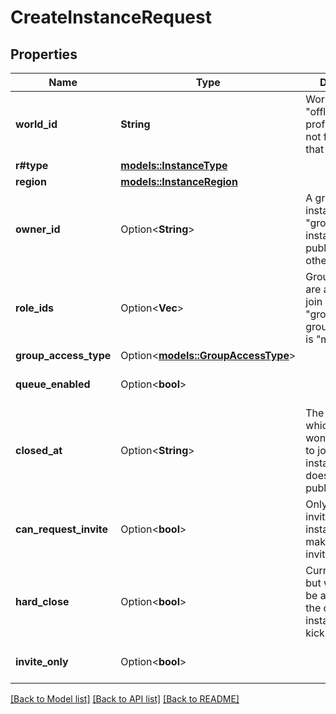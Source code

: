 # CreateInstanceRequest

## Properties

Name | Type | Description | Notes
------------ | ------------- | ------------- | -------------
**world_id** | **String** | WorldID be \"offline\" on User profiles if you are not friends with that user. | 
**r#type** | [**models::InstanceType**](InstanceType.md) |  | 
**region** | [**models::InstanceRegion**](InstanceRegion.md) |  | 
**owner_id** | Option<**String**> | A groupId if the instance type is \"group\", null if instance type is public, or a userId otherwise | [optional]
**role_ids** | Option<**Vec<String>**> | Group roleIds that are allowed to join if the type is \"group\" and groupAccessType is \"member\" | [optional]
**group_access_type** | Option<[**models::GroupAccessType**](GroupAccessType.md)> |  | [optional]
**queue_enabled** | Option<**bool**> |  | [optional][default to false]
**closed_at** | Option<**String**> | The time after which users won't be allowed to join the instance. This doesn't work for public instances. | [optional]
**can_request_invite** | Option<**bool**> | Only applies to invite type instances to make them invite+ | [optional][default to false]
**hard_close** | Option<**bool**> | Currently unused, but will eventually be a flag to set if the closing of the instance should kick people. | [optional][default to false]
**invite_only** | Option<**bool**> |  | [optional][default to false]

[[Back to Model list]](../README.md#documentation-for-models) [[Back to API list]](../README.md#documentation-for-api-endpoints) [[Back to README]](../README.md)


